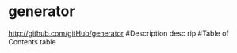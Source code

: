 # generator
  http://github.com/gitHub/generator
  #Description
  desc rip
  #Table of Contents 
  table
  